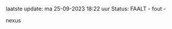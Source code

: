 laatste update: 
ma 25-09-2023 18:22   uur 
Status: FAALT - fout - 
<div class="service R">nexus</div>